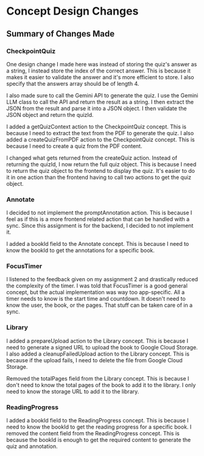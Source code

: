 # Concept Design Changes

## Summary of Changes Made

### CheckpointQuiz

One design change I made here was instead of storing the quiz's answer as a string, I instead store the index of the correct answer. This is because it makes it easier to validate the answer and it's more efficient to store. I also specify that the answers array should be of length 4.

I also made sure to call the Gemini API to generate the quiz. I use the Gemini LLM class to call the API and return the result as a string. I then extract the JSON from the result and parse it into a JSON object. I then validate the JSON object and return the quizId.

I added a getQuizContext action to the CheckpointQuiz concept. This is because I need to extract the text from the PDF to generate the quiz. I also added a createQuizFromPDF action to the CheckpointQuiz concept. This is because I need to create a quiz from the PDF content.

I changed what gets returned from the createQuiz action. Instead of returning the quizId, I now return the full quiz object. This is because I need to return the quiz object to the frontend to display the quiz. It's easier to do it in one action than the frontend having to call two actions to get the quiz object.

### Annotate

I decided to not implement the promptAnnotation action. This is because I feel as if this is a more frontend related action that can be handled with a sync. Since this assignment is for the backend, I decided to not implement it.

I added a bookId field to the Annotate concept. This is because I need to know the bookId to get the annotations for a specific book.

### FocusTimer

I listened to the feedback given on my assignment 2 and drastically reduced the complexity of the timer. I was told that FocusTimer is a good general concept, but the actual implementation was way too app-specific. All a timer needs to know is the start time and countdown. It doesn't need to know the user, the book, or the pages. That stuff can be taken care of in a sync.

### Library

I added a prepareUpload action to the Library concept. This is because I need to generate a signed URL to upload the book to Google Cloud Storage. I also added a cleanupFailedUpload action to the Library concept. This is because if the upload fails, I need to delete the file from Google Cloud Storage.

Removed the totalPages field from the Library concept. This is because I don't need to know the total pages of the book to add it to the library. I only need to know the storage URL to add it to the library.

### ReadingProgress

I added a bookId field to the ReadingProgress concept. This is because I need to know the bookId to get the reading progress for a specific book. I removed the content field from the ReadingProgress concept. This is because the bookId is enough to get the required content to generate the quiz and annotation.